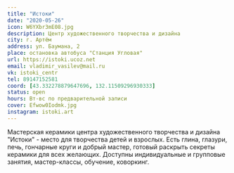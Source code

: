 ```yaml
---
title: "Истоки"
date: "2020-05-26"
icon: W6YXbr3mE08.jpg
description: Центр художественного творчества и дизайна
city: г. Артём
address: ул. Баумана, 2
place: остановка автобуса "Станция Угловая"
url: https://istoki.ucoz.net
email: vladimir_vasilev@mail.ru
vk: istoki_centr
tel: 89147152581
coord: [43.332278879647696, 132.11509296930333]
status: open
hours: Вт-вс по предварительной записи
cover: Efwow0Iodmk.jpg
instagram: istoki.art
---
```


Мастерская керамики центра художественного творчества и дизайна "Истоки" - место для творчества детей и взрослых. Есть глина, глазури, печь, гончарные круги и добрый мастер, готовый раскрыть секреты керамики для всех желающих. Доступны индивидуальные и групповые занятия, мастер-классы, обучение, коворкинг.
